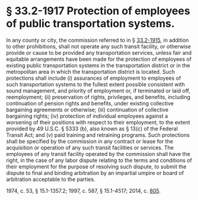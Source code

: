 # § 33.2-1917 Protection of employees of public transportation systems.

<p>In any county or city, the commission referred to in § <a href='http://law.lis.virginia.gov/vacode/33.2-1915/'>33.2-1915</a>, in addition to other prohibitions, shall not operate any such transit facility, or otherwise provide or cause to be provided any transportation services, unless fair and equitable arrangements have been made for the protection of employees of existing public transportation systems in the transportation district or in the metropolitan area in which the transportation district is located. Such protections shall include (i) assurances of employment to employees of such transportation systems to the fullest extent possible consistent with sound management, and priority of employment or, if terminated or laid off, reemployment; (ii) preservation of rights, privileges, and benefits, including continuation of pension rights and benefits, under existing collective bargaining agreements or otherwise; (iii) continuation of collective bargaining rights; (iv) protection of individual employees against a worsening of their positions with respect to their employment, to the extent provided by 49 U.S.C. § 5333 (b), also known as § 13(c) of the Federal Transit Act; and (v) paid training and retraining programs. Such protections shall be specified by the commission in any contract or lease for the acquisition or operation of any such transit facilities or services. The employees of any transit facility operated by the commission shall have the right, in the case of any labor dispute relating to the terms and conditions of their employment for the purpose of resolving such dispute, to submit the dispute to final and binding arbitration by an impartial umpire or board of arbitration acceptable to the parties.</p><p>1974, c. 53, § 15.1-1357.2; 1997, c. 587, § 15.1-4517; 2014, c. <a href='http://lis.virginia.gov/cgi-bin/legp604.exe?141+ful+CHAP0805'>805</a>.</p>